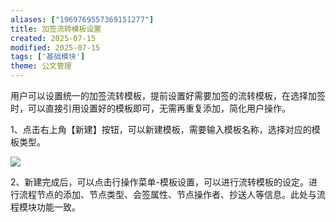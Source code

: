 ```yaml
---
aliases: ["1969769557369151277"]
title: 加签流转模板设置
created: 2025-07-15
modified: 2025-07-15
tags: ['基础模块']
theme: 公文管理
---
```


用户可以设置统一的加签流转模板，提前设置好需要加签的流转模板，在选择加签时，可以直接引用设置好的模板即可，无需再重复添加，简化用户操作。

1、点击右上角【新建】按钮，可以新建模板，需要输入模板名称，选择对应的模板类型。

![](https://myhelpdoc.oss-cn-heyuan.aliyuncs.com/mdimages/cc2d37d1b68f37ea596b65b3e76ccb67.jpg)

2、新建完成后，可以点击行操作菜单-模板设置，可以进行流转模板的设定。进行流程节点的添加、节点类型、会签属性、节点操作者、抄送人等信息。此处与流程模块功能一致。

